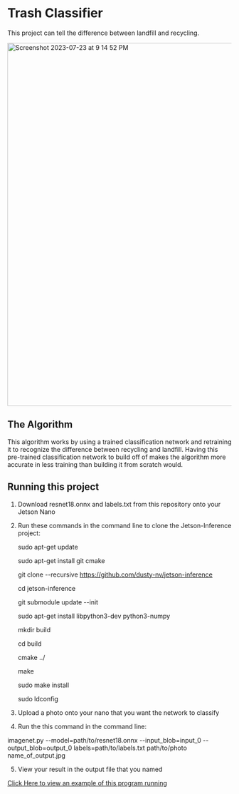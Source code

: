 # Trash Classifier

This project can tell the difference between landfill and recycling.

<img width="815" alt="Screenshot 2023-07-23 at 9 14 52 PM" src="https://github.com/CharlotteBronstein/TrashClass/assets/140207456/c08a5c67-ee50-454a-8914-6cde100d42e5">

## The Algorithm

This algorithm works by using a trained classification network and retraining it to recognize the difference between recycling and landfill. Having this pre-trained classification network to build off of makes the algorithm more accurate in less training than building it from scratch would.

## Running this project

1. Download resnet18.onnx and labels.txt from this repository onto your Jetson Nano
2. Run these commands in the command line to clone the Jetson-Inference project:

   sudo apt-get update
   
   sudo apt-get install git cmake
   
   git clone --recursive https://github.com/dusty-nv/jetson-inference
   
   cd jetson-inference
   
   git submodule update --init
   
   sudo apt-get install libpython3-dev python3-numpy
   
   mkdir build
   
   cd build
   
   cmake ../
   
   make
   
   sudo make install
   
   sudo ldconfig

4. Upload a photo onto your nano that you want the network to classify
5. Run the this command in the command line:

imagenet.py --model=path/to/resnet18.onnx --input_blob=input_0 --output_blob=output_0 labels=path/to/labels.txt path/to/photo name_of_output.jpg

5. View your result in the output file that you named

[Click Here to view an example of this program running](https://youtu.be/SJlHo7QzScg) 
